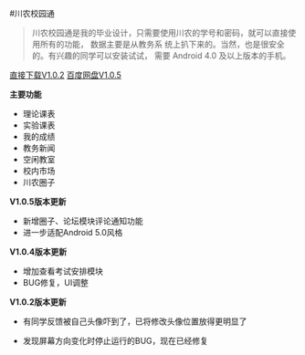 #川农校园通
> 川农校园通是我的毕业设计，只需要使用川农的学号和密码，就可以直接使用所有的功能，
> 数据主要是从教务系 统上扒下来的。当然，也是很安全的。有兴趣的同学可以安装试试，
> 需要 Android 4.0 及以上版本的手机。

[直接下载V1.0.2][1]
[百度网盘V1.0.5][2]

**主要功能**

* 理论课表
* 实验课表
* 我的成绩
* 教务新闻
* 空闲教室
* 校内市场
* 川农圈子

**V1.0.5版本更新**

* 新增圈子、论坛模块评论通知功能
* 进一步适配Android 5.0风格

**V1.0.4版本更新**

* 增加查看考试安排模块
* BUG修复，UI调整

**V1.0.2版本更新**

* 有同学反馈被自己头像吓到了，已将修改头像位置放得更明显了
* 发现屏幕方向变化时停止运行的BUG，现在已经修复


  [1]: https://github.com/WinsonTse/SicauHelper/blob/master/sicauhelperV102.apk?raw=true
  [2]: http://pan.baidu.com/s/1dDjGbuT
